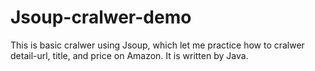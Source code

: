 # Jsoup-cralwer-demo
  This is basic cralwer using Jsoup, which let me practice how to cralwer detail-url, title, and price on Amazon. 
  It is written by Java.
